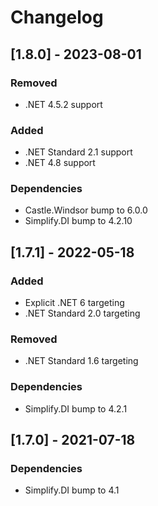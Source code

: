# Changelog

## [1.8.0] - 2023-08-01

### Removed

- .NET 4.5.2 support

### Added

- .NET Standard 2.1 support
- .NET 4.8 support

### Dependencies

- Castle.Windsor bump to 6.0.0
- Simplify.DI bump to 4.2.10

## [1.7.1] - 2022-05-18

### Added

- Explicit .NET 6 targeting
- .NET Standard 2.0 targeting

### Removed

- .NET Standard 1.6 targeting

### Dependencies

- Simplify.DI bump to 4.2.1

## [1.7.0] - 2021-07-18

### Dependencies

- Simplify.DI bump to 4.1
